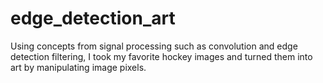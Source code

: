 # edge_detection_art
Using concepts from signal processing such as convolution and edge detection filtering, I took my favorite hockey images and turned them into art by manipulating image pixels. 
